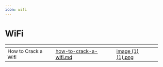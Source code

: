 ```yaml
---
icon: wifi
---
```


# WiFi

<table data-view="cards"><thead><tr><th></th><th data-hidden data-card-target data-type="content-ref"></th><th data-hidden data-card-cover data-type="files"></th></tr></thead><tbody><tr><td>How to Crack a Wifi</td><td><a href="how-to-crack-a-wifi.md">how-to-crack-a-wifi.md</a></td><td><a href="../../.gitbook/assets/image (1) (1).png">image (1) (1).png</a></td></tr></tbody></table>



